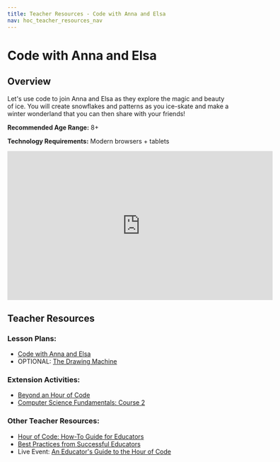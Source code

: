 ```yaml
---
title: Teacher Resources - Code with Anna and Elsa
nav: hoc_teacher_resources_nav
---
```


# Code with Anna and Elsa

## Overview

Let's use code to join Anna and Elsa as they explore the magic and beauty of ice. You will create snowflakes and patterns as you ice-skate and make a winter wonderland that you can then share with your friends!

**Recommended Age Range:** 8+

**Technology Requirements:** Modern browsers + tablets

<iframe width="600" height="337" src="https://www.youtube.com/embed/H1-paxNG4kw" frameborder="0" allowfullscreen></iframe>

## Teacher Resources

### Lesson Plans:

- [Code with Anna and Elsa](/files/hoc-frozen-lp.pdf)
- OPTIONAL: [The Drawing Machine](/curriculum/misc/hocunplugged/Teacher)

### Extension Activities:

- [Beyond an Hour of Code](http://code.org/learn/beyond)
- [Computer Science Fundamentals: Course 2](https://studio.code.org/s/course2)

### Other Teacher Resources:

- [Hour of Code: How-To Guide for Educators](https://hourofcode.com/us/en/resources/how-to)
- [Best Practices from Successful Educators](http://www.slideshare.net/TeachCode/hour-of-code-best-practices-for-successful-educators-51273466)
- Live Event: [An Educator's Guide to the Hour of Code](https://www.eventbrite.com/e/an-educators-guide-to-the-hour-of-code-tickets-17987415845)
